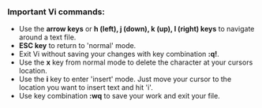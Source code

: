 ### Important Vi commands:

* Use the **arrow keys** or **h (left), j (down), k (up), l (right) keys** to navigate around a text file.
* **ESC key** to return to 'normal' mode.
* Exit Vi without saving your changes with key combination **:q!**.
* Use the **x** key from normal mode to delete the character at your cursors location.
* Use the **i** key to enter 'insert' mode. Just move your cursor to the location you want to insert text and hit 'i'.
* Use key combination **:wq** to save your work and exit your file.